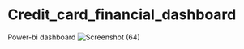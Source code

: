 # Credit_card_financial_dashboard
Power-bi dashboard
![Screenshot (64)](https://github.com/OmkarKokane09/Credit_card_financial_dashboard/assets/144982429/ecee17ad-71a1-4b86-9514-9f2594db42d2)

